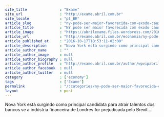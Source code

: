 ```yaml
---
site_title               : "Exame"
site_url                 : "http://exame.abril.com.br"
site_locale              : "pt_BR"
article_slug             : "ny-pode-ser-maior-favorecida-com-exodo-causado-por-brexit"
article_title            : "NY pode ser maior favorecida com êxodo causado por Brexit"
article_image            : "https://abrilexame.files.wordpress.com/2016/10/size_960_16_9_nova-york.jpg?quality=70&strip=all&w=960"
article_url              : "http://exame.abril.com.br/economia/ny-pode-ser-maior-favorecida-com-exodo-causado-por-brexit/"
article_published_at     : "2016-10-17T18:53:11-02:00"
article_description      : "Nova York está surgindo como principal candidata para atrair talentos dos bancos se a indústria financeira de Londres for prejudicada pelo Brexit..."
article_author_name      : ""
article_author_image     : null
article_author_biography : null
article_author_profile   : "http://exame.abril.com.br/author/wpvipabril/"
article_author_facebook  : null
article_author_twitter   : null
category                 : ['economy']
tags                     : ['Exame']
permalink                : "/:categories/ny-pode-ser-maior-favorecida-com-exodo-causado-por-brexit/"
layout                   : post
---
```


Nova York está surgindo como principal candidata para atrair talentos dos bancos se a indústria financeira de Londres for prejudicada pelo Brexit...
